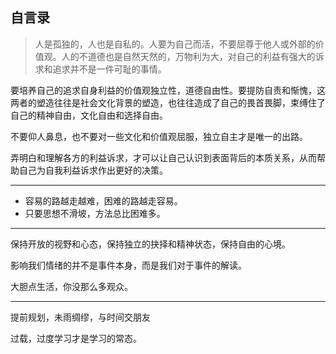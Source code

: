 ## **自言录**

> 人是孤独的，人也是自私的。人要为自己而活，不要屈尊于他人或外部的价值观。人的不道德也是自然天然的，万物利为大，对自己的利益有强大的诉求和追求并不是一件可耻的事情。

​		要培养自己的追求自身利益的价值观独立性，道德自由性。要提防自责和惭愧，这两者的塑造往往是社会文化背景的塑造，也往往造成了自己的畏首畏脚，束缚住了自己的精神自由，文化自由和选择自由。

​		不要仰人鼻息，也不要对一些文化和价值观屈服，独立自主才是唯一的出路。

​		弄明白和理解各方的利益诉求，才可以让自己认识到表面背后的本质关系，从而帮助自己为自我利益诉求作出更好的决策。

---

- 容易的路越走越难，困难的路越走容易。
- 只要思想不滑坡，方法总比困难多。

---

保持开放的视野和心态，保持独立的抉择和精神状态，保持自由的心境。

影响我们情绪的并不是事件本身，而是我们对于事件的解读。

大胆点生活，你没那么多观众。

---

提前规划，未雨绸缪，与时间交朋友

过载，过度学习才是学习的常态。













